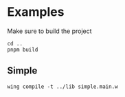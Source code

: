 # Examples

Make sure to build the project

```
cd ..
pnpm build
```

## Simple

```
wing compile -t ../lib simple.main.w
```